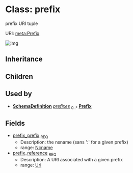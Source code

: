 # Class: prefix


prefix URI tuple

URI: [meta:Prefix](https://w3id.org/biolink/biolinkml/meta/Prefix)

![img](http://yuml.me/diagram/nofunky;dir:TB/class/\[SchemaDefinition]++-%20prefixes%200..*>\[Prefix|prefix_prefix(pk):ncname;prefix_reference:uri])
## Inheritance

## Children

## Used by

 *  **[SchemaDefinition](SchemaDefinition.md)** *[prefixes](prefixes.md)*  <sub>0..*</sub>  **[Prefix](Prefix.md)**
## Fields

 * [prefix_prefix](prefix_prefix.md)  <sub>REQ</sub>
    * Description: the nsname (sans ':' for a given prefix)
    * range: [Ncname](Ncname.md)
 * [prefix_reference](prefix_reference.md)  <sub>REQ</sub>
    * Description: A URI associated with a given prefix
    * range: [Uri](Uri.md)
